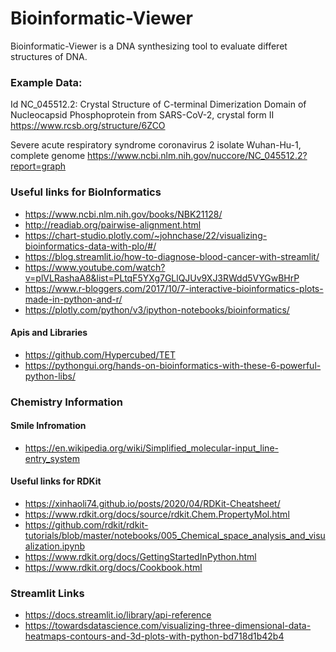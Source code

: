# Bioinformatic-Viewer
Bioinformatic-Viewer is a DNA synthesizing tool to evaluate differet structures of DNA. 



### Example Data:

Id NC_045512.2: 
Crystal Structure of C-terminal Dimerization Domain of Nucleocapsid Phosphoprotein from SARS-CoV-2, crystal form II
https://www.rcsb.org/structure/6ZCO

Severe acute respiratory syndrome coronavirus 2 isolate Wuhan-Hu-1, complete genome
https://www.ncbi.nlm.nih.gov/nuccore/NC_045512.2?report=graph


### Useful links for BioInformatics
- https://www.ncbi.nlm.nih.gov/books/NBK21128/
- http://readiab.org/pairwise-alignment.html
- https://chart-studio.plotly.com/~johnchase/22/visualizing-bioinformatics-data-with-plo/#/
- https://blog.streamlit.io/how-to-diagnose-blood-cancer-with-streamlit/
- https://www.youtube.com/watch?v=plVLRashaA8&list=PLtqF5YXg7GLlQJUv9XJ3RWdd5VYGwBHrP
- https://www.r-bloggers.com/2017/10/7-interactive-bioinformatics-plots-made-in-python-and-r/
- https://plotly.com/python/v3/ipython-notebooks/bioinformatics/

#### Apis and Libraries
- https://github.com/Hypercubed/TET
- https://pythongui.org/hands-on-bioinformatics-with-these-6-powerful-python-libs/

### Chemistry Information

#### Smile Infromation
- https://en.wikipedia.org/wiki/Simplified_molecular-input_line-entry_system

#### Useful links for RDKit
- https://xinhaoli74.github.io/posts/2020/04/RDKit-Cheatsheet/
- https://www.rdkit.org/docs/source/rdkit.Chem.PropertyMol.html
- https://github.com/rdkit/rdkit-tutorials/blob/master/notebooks/005_Chemical_space_analysis_and_visualization.ipynb
- https://www.rdkit.org/docs/GettingStartedInPython.html
- https://www.rdkit.org/docs/Cookbook.html

### Streamlit Links
- https://docs.streamlit.io/library/api-reference
- https://towardsdatascience.com/visualizing-three-dimensional-data-heatmaps-contours-and-3d-plots-with-python-bd718d1b42b4
